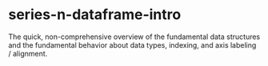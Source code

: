 # series-n-dataframe-intro
The quick, non-comprehensive overview of the fundamental data structures and the fundamental behavior about data types, indexing, and axis labeling / alignment.

